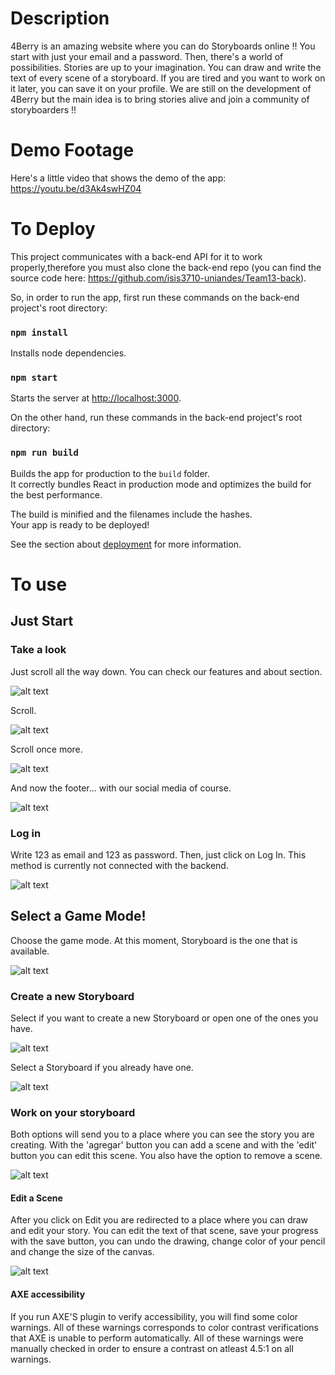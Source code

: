 # Description

4Berry is an amazing website where you can do Storyboards online !! You start with just your email and a password. Then, there's a world of possibilities. Stories are up to your imagination. You can draw and write the text of every scene of a storyboard. If you are tired and you want to work on it later, you can save it on your profile. We are still on the development of 4Berry but the main idea is to bring stories alive and join a community of storyboarders !!

# Demo Footage

Here's a little video that shows the demo of the app: https://youtu.be/d3Ak4swHZ04

#  To Deploy

This project communicates with a back-end API for it to work properly,therefore you must also clone the back-end repo (you can find the source code here: https://github.com/isis3710-uniandes/Team13-back). 

So, in order to run the app, first run these commands on the back-end project's root directory:

### `npm install`

Installs node dependencies.

### `npm start`

Starts the server at [http://localhost:3000](http://localhost:3001).


On the other hand, run these commands in the back-end project's root directory:

### `npm run build`

Builds the app for production to the `build` folder.<br>
It correctly bundles React in production mode and optimizes the build for the best performance.

The build is minified and the filenames include the hashes.<br>
Your app is ready to be deployed!

See the section about [deployment](https://facebook.github.io/create-react-app/docs/deployment) for more information.

# To use

## Just Start

### Take a look

Just scroll all the way down. You can check our features and about section.

![alt text](https://i.imgur.com/t6XQazJ.png)

Scroll.

![alt text](https://i.imgur.com/d1Pvscb.png)

Scroll once more.

![alt text](https://i.imgur.com/jMHYgww.png)

And now the footer... with our social media of course.

![alt text](https://i.imgur.com/9IVajQC.png)

### Log in

Write 123 as email and 123 as password. Then, just click on Log In. This method is currently not connected with the backend.

![alt text](https://i.imgur.com/NxHbNUV.png)

## Select a Game Mode!

Choose the game mode. At this moment, Storyboard is the one that is available.

![alt text](https://i.imgur.com/5SygLiU.png)

### Create a new Storyboard

Select if you want to create a new Storyboard or open one of the ones you have.

![alt text](https://i.imgur.com/rs3Kzvc.png)

Select a Storyboard if you already have one.

![alt text](https://i.imgur.com/ob6WqxN.png)

### Work on your storyboard

Both options will send you to a place where you can see the story you are creating. With the 'agregar' button you can add a scene and with the 'edit' button you can edit this scene. You also have the option to remove a scene.

![alt text](https://i.imgur.com/KaJjU8N.png)

#### Edit a Scene

After you click on Edit you are redirected to a place where you can draw and edit your story. You can edit the text of that scene, save your progress with the save button, you can undo the drawing, change color of your pencil and change the size of the canvas.

![alt text](https://i.imgur.com/GF823cG.jpg)


#### AXE accessibility

If you run AXE'S plugin to verify accessibility, you will find some color warnings. All of these warnings corresponds to color contrast verifications that AXE is unable to perform automatically. All of these warnings were manually checked in order to ensure a contrast on atleast 4.5:1 on all warnings.

